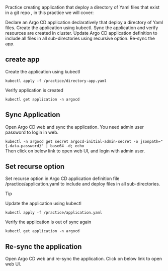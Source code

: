 Practice creating application that deploy a directory of Yaml files that exist in a git repo , in this practice we will cover:  

Declare an Argo CD application declaratively that deploy a directory of Yaml files.
Create the application using kubectl.
Sync the application and verify resources are created in cluster.
Update Argo CD application definition to include all files in all sub-directories using recursive option.
Re-sync the app.

## create app  
Create the application using kubectl

`kubectl apply -f /practice/directory-app.yaml`  

Verify application is created

`kubectl get application -n argocd`  

## Sync Application   
Open Argo CD web and sync the application.
You need admin user password to login in web.

`kubectl -n argocd get secret argocd-initial-admin-secret -o jsonpath="{.data.password}" | base64 -d; echo`  
Then click on below link to open web UI, and login with admin user.

## Set recurse option  
Set recurse option in Argo CD application definition file /practice/application.yaml to include and deploy files in all sub-directories.  

Tip

Update the application using kubectl

`kubectl apply -f /practice/application.yaml`  

Verify the application is out of sync again

`kubectl get application -n argocd`  

## Re-sync the application  
Open Argo CD web and re-sync the application.
Click on below link to open web UI.  




